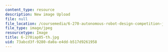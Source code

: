 ```yaml
---
content_type: resource
description: New image Upload
file: null
file_location: /coursemedia/6-270-autonomous-robot-design-competition-january-iap-2005/73abcd3f9280da0ae4ddb517d9261958_6-270iap05-th.jpg
file_type: image/jpeg
resourcetype: Image
title: 6-270iap05-th.jpg
uid: 73abcd3f-9280-da0a-e4dd-b517d9261958
---
```

